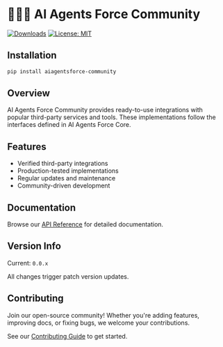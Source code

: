 # 🧑‍🤝‍🧑 AI Agents Force Community

[![Downloads](https://static.pepy.tech/badge/aiagentsforce_community/month)](https://pepy.tech/project/aiagentsforce_community)
[![License: MIT](https://img.shields.io/badge/License-MIT-yellow.svg)](https://opensource.org/licenses/MIT)

## Installation

```bash
pip install aiagentsforce-community
```

## Overview

AI Agents Force Community provides ready-to-use integrations with popular third-party services and tools. These implementations follow the interfaces defined in AI Agents Force Core.

## Features

- Verified third-party integrations
- Production-tested implementations
- Regular updates and maintenance
- Community-driven development

## Documentation

Browse our [API Reference](https://docs.aiagentsforce.com/api_reference/community/index.html) for detailed documentation.

## Version Info

Current: `0.0.x`

All changes trigger patch version updates.

## Contributing

Join our open-source community! Whether you're adding features, improving docs, or fixing bugs, we welcome your contributions.

See our [Contributing Guide](https://docs.aiagentsforce.com/contributing/) to get started.
